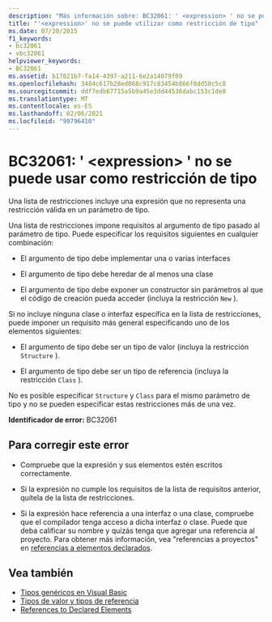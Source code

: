 ```yaml
---
description: "Más información sobre: BC32061: ' <expression> ' no se puede usar como una restricción de tipo"
title: "'<expression>' no se puede utilizar como restricción de tipo"
ms.date: 07/20/2015
f1_keywords:
- bc32061
- vbc32061
helpviewer_keywords:
- BC32061
ms.assetid: b17821b7-fa14-4397-a211-6e2a14079f09
ms.openlocfilehash: 3484c617b28ed068c917c83454b866f8dd50c5c8
ms.sourcegitcommit: ddf7edb67715a5b9a45e3dd44536dabc153c1de0
ms.translationtype: MT
ms.contentlocale: es-ES
ms.lasthandoff: 02/06/2021
ms.locfileid: "99796410"
---
```

# <a name="bc32061-expression-cannot-be-used-as-a-type-constraint"></a>BC32061: ' \<expression> ' no se puede usar como restricción de tipo

Una lista de restricciones incluye una expresión que no representa una restricción válida en un parámetro de tipo.

 Una lista de restricciones impone requisitos al argumento de tipo pasado al parámetro de tipo. Puede especificar los requisitos siguientes en cualquier combinación:

- El argumento de tipo debe implementar una o varias interfaces

- El argumento de tipo debe heredar de al menos una clase

- El argumento de tipo debe exponer un constructor sin parámetros al que el código de creación pueda acceder (incluya la restricción `New` ).

 Si no incluye ninguna clase o interfaz específica en la lista de restricciones, puede imponer un requisito más general especificando uno de los elementos siguientes:

- El argumento de tipo debe ser un tipo de valor (incluya la restricción `Structure` ).

- El argumento de tipo debe ser un tipo de referencia (incluya la restricción `Class` ).

 No es posible especificar `Structure` y `Class` para el mismo parámetro de tipo y no se pueden especificar estas restricciones más de una vez.

 **Identificador de error:** BC32061

## <a name="to-correct-this-error"></a>Para corregir este error

- Compruebe que la expresión y sus elementos estén escritos correctamente.

- Si la expresión no cumple los requisitos de la lista de requisitos anterior, quítela de la lista de restricciones.

- Si la expresión hace referencia a una interfaz o una clase, compruebe que el compilador tenga acceso a dicha interfaz o clase. Puede que deba calificar su nombre y quizás tenga que agregar una referencia al proyecto. Para obtener más información, vea "referencias a proyectos" en [referencias a elementos declarados](../../programming-guide/language-features/declared-elements/references-to-declared-elements.md).

## <a name="see-also"></a>Vea también

- [Tipos genéricos en Visual Basic](../../programming-guide/language-features/data-types/generic-types.md)
- [Tipos de valor y tipos de referencia](../../programming-guide/language-features/data-types/value-types-and-reference-types.md)
- [References to Declared Elements](../../programming-guide/language-features/declared-elements/references-to-declared-elements.md)
